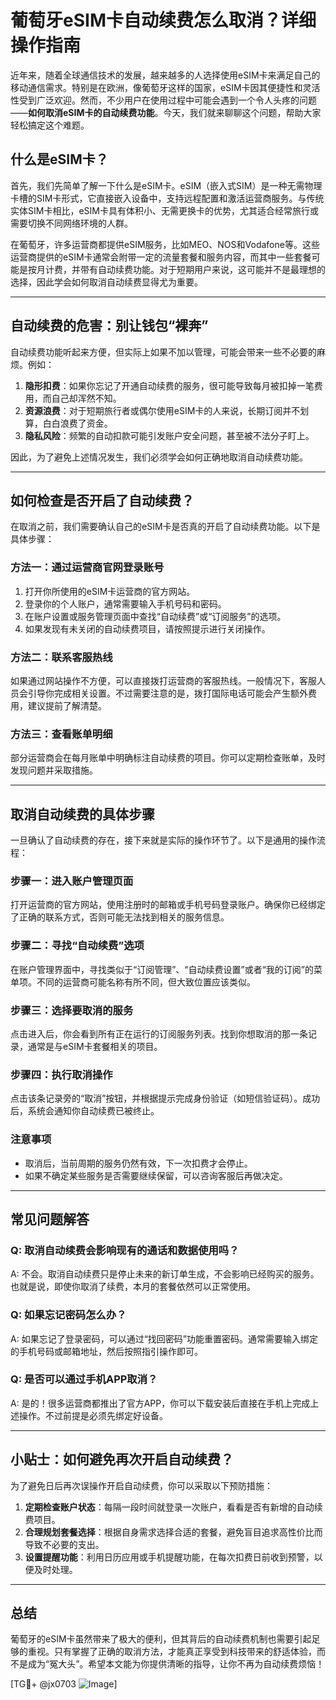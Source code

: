 # 葡萄牙eSIM卡自动续费怎么取消？详细操作指南

近年来，随着全球通信技术的发展，越来越多的人选择使用eSIM卡来满足自己的移动通信需求。特别是在欧洲，像葡萄牙这样的国家，eSIM卡因其便捷性和灵活性受到广泛欢迎。然而，不少用户在使用过程中可能会遇到一个令人头疼的问题——**如何取消eSIM卡的自动续费功能**。今天，我们就来聊聊这个问题，帮助大家轻松搞定这个难题。

## 什么是eSIM卡？

首先，我们先简单了解一下什么是eSIM卡。eSIM（嵌入式SIM）是一种无需物理卡槽的SIM卡形式，它直接嵌入设备中，支持远程配置和激活运营商服务。与传统实体SIM卡相比，eSIM卡具有体积小、无需更换卡的优势，尤其适合经常旅行或需要切换不同网络环境的人群。

在葡萄牙，许多运营商都提供eSIM服务，比如MEO、NOS和Vodafone等。这些运营商提供的eSIM卡通常会附带一定的流量套餐和服务内容，而其中一些套餐可能是按月计费，并带有自动续费功能。对于短期用户来说，这可能并不是最理想的选择，因此学会如何取消自动续费显得尤为重要。

---

## 自动续费的危害：别让钱包“裸奔”

自动续费功能听起来方便，但实际上如果不加以管理，可能会带来一些不必要的麻烦。例如：

1. **隐形扣费**：如果你忘记了开通自动续费的服务，很可能导致每月被扣掉一笔费用，而自己却浑然不知。
2. **资源浪费**：对于短期旅行者或偶尔使用eSIM卡的人来说，长期订阅并不划算，白白浪费了资金。
3. **隐私风险**：频繁的自动扣款可能引发账户安全问题，甚至被不法分子盯上。

因此，为了避免上述情况发生，我们必须学会如何正确地取消自动续费功能。

---

## 如何检查是否开启了自动续费？

在取消之前，我们需要确认自己的eSIM卡是否真的开启了自动续费功能。以下是具体步骤：

### 方法一：通过运营商官网登录账号
1. 打开你所使用的eSIM卡运营商的官方网站。
2. 登录你的个人账户，通常需要输入手机号码和密码。
3. 在账户设置或服务管理页面中查找“自动续费”或“订阅服务”的选项。
4. 如果发现有未关闭的自动续费项目，请按照提示进行关闭操作。

### 方法二：联系客服热线
如果通过网站操作不方便，可以直接拨打运营商的客服热线。一般情况下，客服人员会引导你完成相关设置。不过需要注意的是，拨打国际电话可能会产生额外费用，建议提前了解清楚。

### 方法三：查看账单明细
部分运营商会在每月账单中明确标注自动续费的项目。你可以定期检查账单，及时发现问题并采取措施。

---

## 取消自动续费的具体步骤

一旦确认了自动续费的存在，接下来就是实际的操作环节了。以下是通用的操作流程：

### 步骤一：进入账户管理页面
打开运营商的官方网站，使用注册时的邮箱或手机号码登录账户。确保你已经绑定了正确的联系方式，否则可能无法找到相关的服务信息。

### 步骤二：寻找“自动续费”选项
在账户管理界面中，寻找类似于“订阅管理”、“自动续费设置”或者“我的订阅”的菜单项。不同的运营商可能名称有所不同，但大致位置应该类似。

### 步骤三：选择要取消的服务
点击进入后，你会看到所有正在运行的订阅服务列表。找到你想取消的那一条记录，通常是与eSIM卡套餐相关的项目。

### 步骤四：执行取消操作
点击该条记录旁的“取消”按钮，并根据提示完成身份验证（如短信验证码）。成功后，系统会通知你自动续费已被终止。

### 注意事项
- 取消后，当前周期的服务仍然有效，下一次扣费才会停止。
- 如果不确定某些服务是否需要继续保留，可以咨询客服后再做决定。

---

## 常见问题解答

### Q: 取消自动续费会影响现有的通话和数据使用吗？
A: 不会。取消自动续费只是停止未来的新订单生成，不会影响已经购买的服务。也就是说，即使你取消了续费，本月的套餐依然可以正常使用。

### Q: 如果忘记密码怎么办？
A: 如果忘记了登录密码，可以通过“找回密码”功能重置密码。通常需要输入绑定的手机号码或邮箱地址，然后按照指引操作即可。

### Q: 是否可以通过手机APP取消？
A: 是的！很多运营商都推出了官方APP，你可以下载安装后直接在手机上完成上述操作。不过前提是必须先绑定好设备。

---

## 小贴士：如何避免再次开启自动续费？

为了避免日后再次误操作开启自动续费，你可以采取以下预防措施：

1. **定期检查账户状态**：每隔一段时间就登录一次账户，看看是否有新增的自动续费项目。
2. **合理规划套餐选择**：根据自身需求选择合适的套餐，避免盲目追求高性价比而导致不必要的支出。
3. **设置提醒功能**：利用日历应用或手机提醒功能，在每次扣费日前收到预警，以便及时处理。

---

## 总结

葡萄牙的eSIM卡虽然带来了极大的便利，但其背后的自动续费机制也需要引起足够的重视。只有掌握了正确的取消方法，才能真正享受到科技带来的舒适体验，而不是成为“冤大头”。希望本文能为你提供清晰的指导，让你不再为自动续费烦恼！

[TG💪+ @jx0703 ![Image](https://github.com/user-attachments/assets/dbca1d08-cadb-493c-b0ec-ad6f7a83f270)]